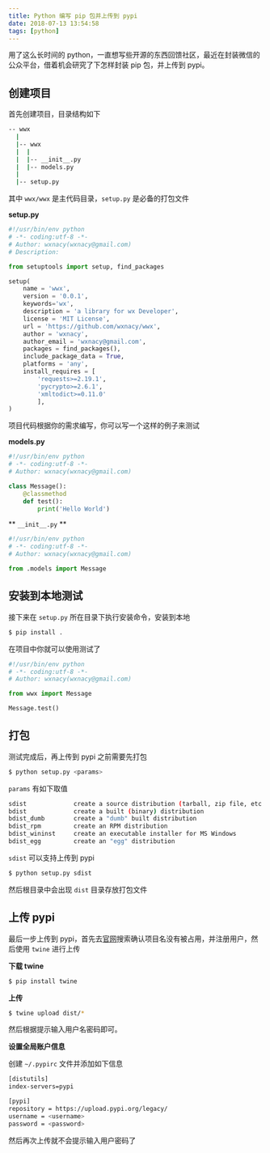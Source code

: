 ```yaml
---
title: Python 编写 pip 包并上传到 pypi
date: 2018-07-13 13:54:58
tags: [python]
---
```


用了这么长时间的 python，一直想写些开源的东西回馈社区，最近在封装微信的公众平台，借着机会研究了下怎样封装 pip 包，并上传到 pypi。
<!-- more --><!-- toc -->

## 创建项目

首先创建项目，目录结构如下

```bash
-- wwx
  |
  |-- wwx
  |  |
  |  |-- __init__.py
  |  |-- models.py
  |
  |-- setup.py
```

其中 `wwx/wwx` 是主代码目录，`setup.py` 是必备的打包文件

**setup.py**

```python
#!/usr/bin/env python
# -*- coding:utf-8 -*-
# Author: wxnacy(wxnacy@gmail.com)
# Description:

from setuptools import setup, find_packages

setup(
    name = 'wwx',
    version = '0.0.1',
    keywords='wx',
    description = 'a library for wx Developer',
    license = 'MIT License',
    url = 'https://github.com/wxnacy/wwx',
    author = 'wxnacy',
    author_email = 'wxnacy@gmail.com',
    packages = find_packages(),
    include_package_data = True,
    platforms = 'any',
    install_requires = [
        'requests>=2.19.1',
        'pycrypto>=2.6.1',
        'xmltodict>=0.11.0'
        ],
)
```

项目代码根据你的需求编写，你可以写一个这样的例子来测试

**models.py**

```python
#!/usr/bin/env python
# -*- coding:utf-8 -*-
# Author: wxnacy(wxnacy@gmail.com)

class Message():
    @classmethod
    def test():
        print('Hello World')
```

** `__init__.py` **

```python
#!/usr/bin/env python
# -*- coding:utf-8 -*-
# Author: wxnacy(wxnacy@gmail.com)

from .models import Message
```

## 安装到本地测试

接下来在 `setup.py` 所在目录下执行安装命令，安装到本地

```bash
$ pip install .
```

在项目中你就可以使用测试了

```python
#!/usr/bin/env python
# -*- coding:utf-8 -*-
# Author: wxnacy(wxnacy@gmail.com)

from wwx import Message

Message.test()
```

## 打包

测试完成后，再上传到 pypi 之前需要先打包

```bash
$ python setup.py <params>
```

`params` 有如下取值

```bash
sdist             create a source distribution (tarball, zip file, etc.)
bdist             create a built (binary) distribution
bdist_dumb        create a "dumb" built distribution
bdist_rpm         create an RPM distribution
bdist_wininst     create an executable installer for MS Windows
bdist_egg         create an "egg" distribution
```

`sdist` 可以支持上传到 pypi

```bash
$ python setup.py sdist
```

然后根目录中会出现 `dist` 目录存放打包文件

## 上传 pypi

最后一步上传到 pypi，首先去[官网](https://pypi.org/)搜索确认项目名没有被占用，并注册用户，然后使用 `twine` 进行上传

**下载 twine**

```bash
$ pip install twine
```

**上传**

```bash
$ twine upload dist/*
```

然后根据提示输入用户名密码即可。

**设置全局账户信息**

创建 `~/.pypirc` 文件并添加如下信息

```bash
[distutils]
index-servers=pypi

[pypi]
repository = https://upload.pypi.org/legacy/
username = <username>
password = <password>
```

然后再次上传就不会提示输入用户密码了
